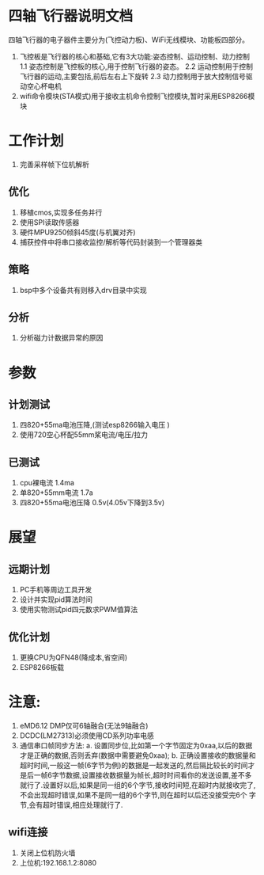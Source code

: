 # 四轴飞行器说明文档
四轴飞行器的电子器件主要分为(飞控动力板)、WiFi无线模块、功能板四部分。
1. 飞控板是飞行器的核心和基础,它有3大功能:姿态控制、运动控制、动力控制
   1.1 姿态控制是飞控板的核心,用于控制飞行器的姿态。
   2.2 运动控制用于控制飞行器的运动,主要包括,前后左右上下旋转
   2.3 动力控制用于放大控制信号驱动空心杯电机
2. wifi命令模块\(STA模式\)用于接收主机命令控制飞控模块,暂时采用ESP8266模块

# 工作计划
1. 完善采样帧下位机解析

## 优化
1. 移植cmos,实现多任务并行
2. 使用SPI读取传感器
3. 硬件MPU9250倾斜45度(与机翼对齐)
4. 捕获控件中将串口接收监控/解析等代码封装到一个管理器类
## 策略
1. bsp中多个设备共有则移入drv目录中实现
## 分析
1. 分析磁力计数据异常的原因

# 参数
## 计划测试
1. 四820+55ma电池压降,(测试esp8266输入电压 )
2. 使用720空心杯配55mm桨电流/电压/拉力
## 已测试
1. cpu裸电流                        1.4ma
2. 单820+55mm电流                   1.7a
3. 四820+55ma电池压降               0.5v(4.05v下降到3.5v)

# 展望
## 远期计划
1. PC手机等周边工具开发
2. 设计并实现pid算法时间
3. 使用实物测试pid四元数求PWM值算法
## 优化计划
1. 更换CPU为QFN48(降成本,省空间)
2. ESP8266板载
# 注意:
1. eMD6.12 DMP仅可6轴融合(无法9轴融合)
2. DCDC(LM27313)必须使用CD系列功率电感
2. 通信串口帧同步方法:
   a. 设置同步位,比如第一个字节固定为0xaa,以后的数据才是正确的数据,否则丢弃(数据中需要避免0xaa);
   b. 正确设置接收的数据量和超时时间,一般这一帧(6字节为例)的数据是一起发送的,然后隔比较长的时间才是后一帧6字节数据,设置接收数据量为帧长,超时时间看你的发送设置,差不多就行了.设置好以后,如果是同一组的6个字节,接收时间短,在超时内就接收完了,不会出现超时错误,如果不是同一组的6个字节,则在超时以后还没接受完6个 字节,会有超时错误,相应处理就行了.
## wifi连接
1. 关闭上位机防火墙
2. 上位机:192.168.1.2:8080
